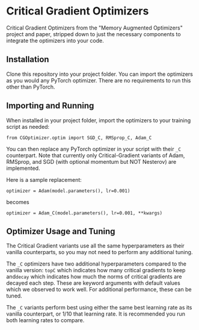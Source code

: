 # Critical Gradient Optimizers

Critical Gradient Optimizers from the "Memory Augmented Optimizers" project and paper, stripped down to just the necessary components to integrate the optimizers into your code.

## Installation

Clone this repository into your project folder. You can import the optimizers as you would any PyTorch optimizer. There are no requirements to run this other than PyTorch.

## Importing and Running

When installed in your project folder, import the optimizers to your training script as needed:

```
from CGOptimizer.optim import SGD_C, RMSprop_C, Adam_C
```

You can then replace any PyTorch optimizer in your script with their `_C` counterpart. Note that currently only Critical-Gradient variants of Adam, RMSprop, and SGD (with optional momentum but NOT Nesterov) are implemented.

Here is a sample replacement:

```
optimizer = Adam(model.parameters(), lr=0.001)
```

becomes

```
optimizer = Adam_C(model.parameters(), lr=0.001, **kwargs)
```

## Optimizer Usage and Tuning

The Critical Gradient variants use all the same hyperparameters as their vanilla counterparts, so you may not need to perform any additional tuning.

The `_C` optimizers have two additional hyperparameters compared to the vanilla version: `topC` which indicates how many critical gradients to keep and`decay` which indicates how much the norms of critical gradients are decayed each step. These are keyword arguments with default values which we observed to work well. For additional performance, these can be tuned.

The `_C` variants perform best using either the same best learning rate as its vanilla counterpart, or 1/10 that learning rate. It is recommended you run both learning rates to compare.

